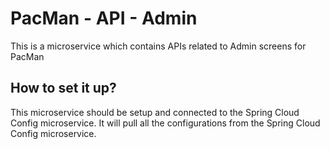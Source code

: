 # PacMan - API - Admin
This is a microservice which contains APIs related to Admin screens for PacMan

## How to set it up?
This microservice should be setup and connected to the Spring Cloud Config microservice. It will pull all the configurations from the Spring Cloud Config microservice.
